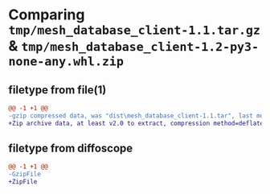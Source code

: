 # Comparing `tmp/mesh_database_client-1.1.tar.gz` & `tmp/mesh_database_client-1.2-py3-none-any.whl.zip`

## filetype from file(1)

```diff
@@ -1 +1 @@
-gzip compressed data, was "dist\mesh_database_client-1.1.tar", last modified: Tue Jul 18 06:24:18 2023, max compression
+Zip archive data, at least v2.0 to extract, compression method=deflate
```

## filetype from diffoscope

```diff
@@ -1 +1 @@
-GzipFile
+ZipFile
```


